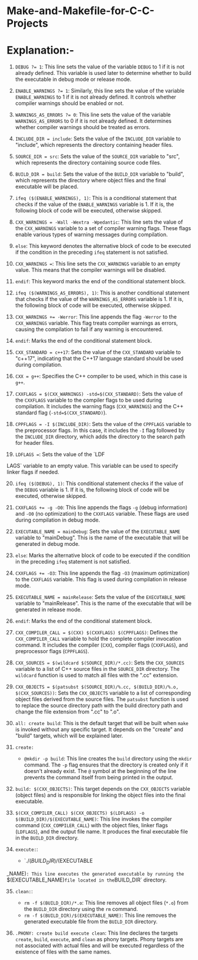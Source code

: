 # Make-and-Makefile-for-C-C-Projects

# Explanation:- 

1. `DEBUG ?= 1`: This line sets the value of the variable `DEBUG` to 1 if it is not already defined. This variable is used later to determine whether to build the executable in debug mode or release mode.

2. `ENABLE_WARNINGS ?= 1`: Similarly, this line sets the value of the variable `ENABLE_WARNINGS` to 1 if it is not already defined. It controls whether compiler warnings should be enabled or not.

3. `WARNINGS_AS_ERRORS ?= 0`: This line sets the value of the variable `WARNINGS_AS_ERRORS` to 0 if it is not already defined. It determines whether compiler warnings should be treated as errors.

4. `INCLUDE_DIR = include`: Sets the value of the `INCLUDE_DIR` variable to "include", which represents the directory containing header files.

5. `SOURCE_DIR = src`: Sets the value of the `SOURCE_DIR` variable to "src", which represents the directory containing source code files.

6. `BUILD_DIR = build`: Sets the value of the `BUILD_DIR` variable to "build", which represents the directory where object files and the final executable will be placed.

7. `ifeq ($(ENABLE_WARNINGS), 1)`: This is a conditional statement that checks if the value of the `ENABLE_WARNINGS` variable is 1. If it is, the following block of code will be executed, otherwise skipped.

8. `CXX_WARNINGS = -Wall -Wextra -Wpedantic`: This line sets the value of the `CXX_WARNINGS` variable to a set of compiler warning flags. These flags enable various types of warning messages during compilation.

9. `else`: This keyword denotes the alternative block of code to be executed if the condition in the preceding `ifeq` statement is not satisfied.

10. `CXX_WARNINGS =`: This line sets the `CXX_WARNINGS` variable to an empty value. This means that the compiler warnings will be disabled.

11. `endif`: This keyword marks the end of the conditional statement block.

12. `ifeq ($(WARNINGS_AS_ERRORS), 1)`: This is another conditional statement that checks if the value of the `WARNINGS_AS_ERRORS` variable is 1. If it is, the following block of code will be executed, otherwise skipped.

13. `CXX_WARNINGS += -Werror`: This line appends the flag `-Werror` to the `CXX_WARNINGS` variable. This flag treats compiler warnings as errors, causing the compilation to fail if any warning is encountered.

14. `endif`: Marks the end of the conditional statement block.

15. `CXX_STANDARD = c++17`: Sets the value of the `CXX_STANDARD` variable to "c++17", indicating that the C++17 language standard should be used during compilation.

16. `CXX = g++`: Specifies the C++ compiler to be used, which in this case is `g++`.

17. `CXXFLAGS = $(CXX_WARNINGS) -std=$(CXX_STANDARD)`: Sets the value of the `CXXFLAGS` variable to the compiler flags to be used during compilation. It includes the warning flags (`CXX_WARNINGS`) and the C++ standard flag (`-std=$(CXX_STANDARD)`).

18. `CPPFLAGS = -I $(INCLUDE_DIR)`: Sets the value of the `CPPFLAGS` variable to the preprocessor flags. In this case, it includes the `-I` flag followed by the `INCLUDE_DIR` directory, which adds the directory to the search path for header files.

19. `LDFLAGS =`: Sets the value of the `LDF

LAGS` variable to an empty value. This variable can be used to specify linker flags if needed.

20. `ifeq ($(DEBUG), 1)`: This conditional statement checks if the value of the `DEBUG` variable is 1. If it is, the following block of code will be executed, otherwise skipped.

21. `CXXFLAGS += -g -O0`: This line appends the flags `-g` (debug information) and `-O0` (no optimization) to the `CXXFLAGS` variable. These flags are used during compilation in debug mode.

22. `EXECUTABLE_NAME = mainDebug`: Sets the value of the `EXECUTABLE_NAME` variable to "mainDebug". This is the name of the executable that will be generated in debug mode.

23. `else`: Marks the alternative block of code to be executed if the condition in the preceding `ifeq` statement is not satisfied.

24. `CXXFLAGS += -O3`: This line appends the flag `-O3` (maximum optimization) to the `CXXFLAGS` variable. This flag is used during compilation in release mode.

25. `EXECUTABLE_NAME = mainRelease`: Sets the value of the `EXECUTABLE_NAME` variable to "mainRelease". This is the name of the executable that will be generated in release mode.

26. `endif`: Marks the end of the conditional statement block.

27. `CXX_COMPILER_CALL = $(CXX) $(CXXFLAGS) $(CPPFLAGS)`: Defines the `CXX_COMPILER_CALL` variable to hold the complete compiler invocation command. It includes the compiler (`CXX`), compiler flags (`CXXFLAGS`), and preprocessor flags (`CPPFLAGS`).

28. `CXX_SOURCES = $(wildcard $(SOURCE_DIR)/*.cc)`: Sets the `CXX_SOURCES` variable to a list of C++ source files in the `SOURCE_DIR` directory. The `wildcard` function is used to match all files with the ".cc" extension.

29. `CXX_OBJECTS = $(patsubst $(SOURCE_DIR)/%.cc, $(BUILD_DIR)/%.o, $(CXX_SOURCES))`: Sets the `CXX_OBJECTS` variable to a list of corresponding object files derived from the source files. The `patsubst` function is used to replace the source directory path with the build directory path and change the file extension from ".cc" to ".o".

30. `all: create build`: This is the default target that will be built when `make` is invoked without any specific target. It depends on the "create" and "build" targets, which will be explained later.

31. `create:`
    - `@mkdir -p build`: This line creates the `build` directory using the `mkdir` command. The `-p` flag ensures that the directory is created only if it doesn't already exist. The `@` symbol at the beginning of the line prevents the command itself from being printed in the output.

32. `build: $(CXX_OBJECTS)`: This target depends on the `CXX_OBJECTS` variable (object files) and is responsible for linking the object files into the final executable.

33. `$(CXX_COMPILER_CALL) $(CXX_OBJECTS) $(LDFLAGS) -o $(BUILD_DIR)/$(EXECUTABLE_NAME)`: This line invokes the compiler command (`CXX_COMPILER_CALL`) with the object files, linker flags (`LDFLAGS`), and the output file name. It produces the final executable file in the `BUILD_DIR` directory.

34. `execute:`:
    - `./$(BUILD_DIR)/$(EXECUTABLE

_NAME)`: This line executes the generated executable by running the `$(EXECUTABLE_NAME)` file located in the `BUILD_DIR` directory.

35. `clean:`:
    - `rm -f $(BUILD_DIR)/*.o`: This line removes all object files (`*.o`) from the `BUILD_DIR` directory using the `rm` command.
    - `rm -f $(BUILD_DIR)/$(EXECUTABLE_NAME)`: This line removes the generated executable file from the `BUILD_DIR` directory.

36. `.PHONY: create build execute clean`: This line declares the targets `create`, `build`, `execute`, and `clean` as phony targets. Phony targets are not associated with actual files and will be executed regardless of the existence of files with the same names.


